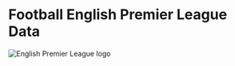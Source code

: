 # Football English Premier League Data

![English Premier League logo](https://upload.wikimedia.org/wikipedia/en/thumb/f/f2/Premier_League_Logo.svg/1280px-Premier_League_Logo.svg.png)